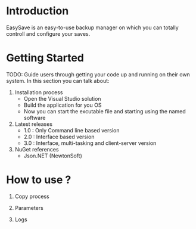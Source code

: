 # Introduction 
EasySave is an easy-to-use backup manager on which you can totally controll and configure your saves.

# Getting Started
TODO: Guide users through getting your code up and running on their own system. In this section you can talk about:
1.	Installation process
	- Open the Visual Studio solution
	- Build the application for you OS
	- Now you can start the excutable file and starting using the named software
2.	Latest releases
	- 1.0 : Only Command line based version
	- 2.0 : Interface based version
	- 3.0 : Interface, multi-tasking and client-server version
3.	NuGet references
	- Json.NET (NewtonSoft)

# How to use ?

1. Copy process

2. Parameters

3. Logs
